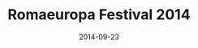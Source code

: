 ---
title: Romaeuropa Festival 2014
description: Romaeuropa is one of the most prestigious institutions in Italy and Europe for the diffusion of contemporary art, theater, dance and music. I co-designed the end-to-end process of the first responsive Romaeuropa website.
client: Romaeuropa
skills:
  - User Experience
  - User Interface
date: 2014-09-23
layout: work
permalink: false
eleventyExcludeFromCollections: true
---